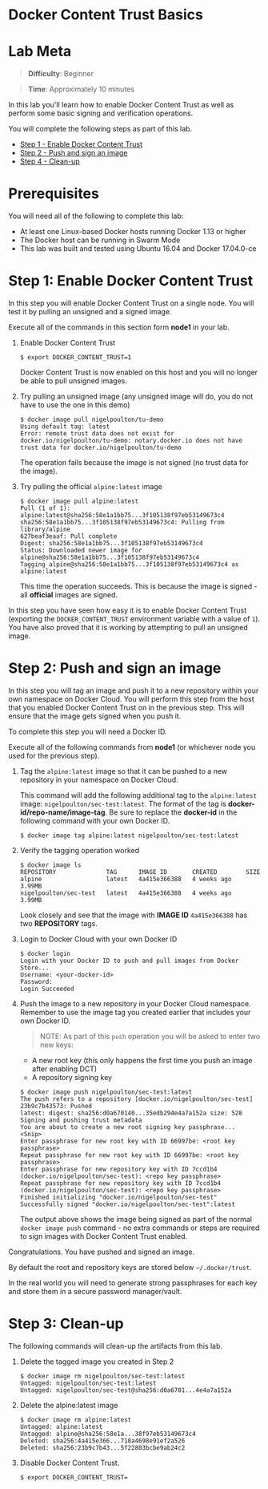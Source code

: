 # Docker Content Trust Basics

# Lab Meta

> **Difficulty**: Beginner

> **Time**: Approximately 10 minutes

In this lab you'll learn how to enable Docker Content Trust as well as perform some basic signing and verification operations.

You will complete the following steps as part of this lab.

- [Step 1 - Enable Docker Content Trust](#enable_dct)
- [Step 2 - Push and sign an image](#push)
- [Step 4 - Clean-up](#clean)

# Prerequisites

You will need all of the following to complete this lab:

- At least one Linux-based Docker hosts running Docker 1.13 or higher
- The Docker host can be running in Swarm Mode
- This lab was built and tested using Ubuntu 16.04 and Docker 17.04.0-ce

# <a name="enable_dct"></a>Step 1: Enable Docker Content Trust

In this step you will enable Docker Content Trust on a single node. You will test it by pulling an unsigned and a signed image.

Execute all of the commands in this section form **node1** in your lab.

1. Enable Docker Content Trust

   ```
   $ export DOCKER_CONTENT_TRUST=1
   ```

   Docker Content Trust is now enabled on this host and you will no longer be able to pull unsigned images.

2. Try pulling an unsigned image (any unsigned image will do, you do not have to use the one in this demo)

   ```
   $ docker image pull nigelpoulton/tu-demo
   Using default tag: latest
   Error: remote trust data does not exist for docker.io/nigelpoulton/tu-demo: notary.docker.io does not have trust data for docker.io/nigelpoulton/tu-demo
   ```

   The operation fails because the image is not signed (no trust data for the image).

3. Try pulling the official `alpine:latest` image

   ```
   $ docker image pull alpine:latest
   Pull (1 of 1): alpine:latest@sha256:58e1a1bb75...3f105138f97eb53149673c4
   sha256:58e1a1bb75...3f105138f97eb53149673c4: Pulling from library/alpine
   627beaf3eaaf: Pull complete
   Digest: sha256:58e1a1bb75...3f105138f97eb53149673c4
   Status: Downloaded newer image for alpine@sha256:58e1a1bb75...3f105138f97eb53149673c4
   Tagging alpine@sha256:58e1a1bb75...3f105138f97eb53149673c4 as alpine:latest
   ```

   This time the operation succeeds. This is because the image is signed - all **official** images are signed.

In this step you have seen how easy it is to enable Docker Content Trust (exporting the `DOCKER_CONTENT_TRUST` environment variable with a value of `1`). You have also proved that it is working by attempting to pull an unsigned image.


# <a name="push"></a>Step 2: Push and sign an image

In this step you will tag an image and push it to a new repository within your own namespace on Docker Cloud. You will perform this step from the host that you enabled Docker Content Trust on in the previous step. This will ensure that the image gets signed when you push it.

To complete this step you will need a Docker ID.

Execute all of the following commands from **node1** (or whichever node you used for the previous step).

1. Tag the `alpine:latest` image so that it can be pushed to a new repository in your namespace on Docker Cloud.

   This command will add the following additional tag to the `alpine:latest` image: `nigelpoulton/sec-test:latest`. The format of the tag is **docker-id/repo-name/image-tag**. Be sure to replace the **docker-id** in the following command with your own Docker ID.

   ```
   $ docker image tag alpine:latest nigelpoulton/sec-test:latest
   ```
2. Verify the tagging operation worked

   ```
   $ docker image ls
   REPOSITORY              TAG      IMAGE ID       CREATED        SIZE
   alpine                  latest   4a415e366388   4 weeks ago    3.99MB
   nigelpoulton/sec-test   latest   4a415e366388   4 weeks ago    3.99MB
   ```
   Look closely and see that the image with **IMAGE ID** `4a415e366388` has two **REPOSITORY** tags.

3. Login to Docker Cloud with your own Docker ID

   ```
   $ docker login
   Login with your Docker ID to push and pull images from Docker Store...
   Username: <your-docker-id>
   Password:
   Login Succeeded
   ```

4. Push the image to a new repository in your Docker Cloud namespace. Remember to use the image tag you created earlier that includes your own Docker ID.

   > NOTE: As part of this `push` operation you will be asked to enter two new keys:
   - A new root key (this only happens the first time you push an image after enabling DCT)
   - A repository signing key

   ```
   $ docker image push nigelpoulton/sec-test:latest
   The push refers to a repository [docker.io/nigelpoulton/sec-test]
   23b9c7b43573: Pushed
   latest: digest: sha256:d0a670140...35edb294e4a7a152a size: 528
   Signing and pushing trust metadata
   You are about to create a new root signing key passphrase...
   <Snip>
   Enter passphrase for new root key with ID 66997be: <root key passphrase>
   Repeat passphrase for new root key with ID 66997be: <root key passphrase>
   Enter passphrase for new repository key with ID 7ccd1b4 (docker.io/nigelpoulton/sec-test): <repo key passphrase>
   Repeat passphrase for new repository key with ID 7ccd1b4 (docker.io/nigelpoulton/sec-test): <repo key passphrase>
   Finished initializing "docker.io/nigelpoulton/sec-test"
   Successfully signed "docker.io/nigelpoulton/sec-test":latest
   ```

   The output above shows the image being signed as part of the normal `docker image push` command - no extra commands or steps are required to sign images with Docker Content Trust enabled.

Congratulations. You have pushed and signed an image.

By default the root and repository keys are stored below `~/.docker/trust`.

In the real world you will need to generate strong passphrases for each key and store them in a secure password manager/vault.

# <a name="clean"></a>Step 3: Clean-up

The following commands will clean-up the artifacts from this lab.

1. Delete the tagged image you created in Step 2

   ```
   $ docker image rm nigelpoulton/sec-test:latest
   Untagged: nigelpoulton/sec-test:latest
   Untagged: nigelpoulton/sec-test@sha256:d0a6701...4e4a7a152a
   ```

2. Delete the alpine:latest image

   ```
   $ docker image rm alpine:latest
   Untagged: alpine:latest
   Untagged: alpine@sha256:58e1a...38f97eb53149673c4
   Deleted: sha256:4a415e366...718a4698e91ef2a526
   Deleted: sha256:23b9c7b43...5f22803bcbe9ab24c2
   ```
3. Disable Docker Content Trust.

   ```
   $ export DOCKER_CONTENT_TRUST=
   ```


